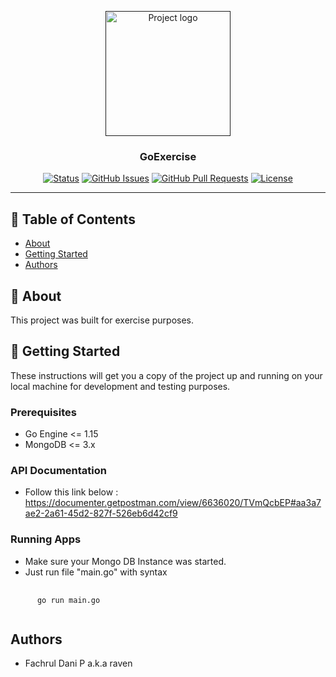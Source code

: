 <p align="center">
  <a href="" rel="noopener">
 <img width=200px height=200px src="https://i.imgur.com/6wj0hh6.jpg" alt="Project logo"></a>
</p>

<h3 align="center">GoExercise</h3>

<div align="center">

[![Status](https://img.shields.io/badge/status-active-success.svg)]()
[![GitHub Issues](https://img.shields.io/github/issues/kylelobo/The-Documentation-Compendium.svg)](https://github.com/kylelobo/The-Documentation-Compendium/issues)
[![GitHub Pull Requests](https://img.shields.io/github/issues-pr/kylelobo/The-Documentation-Compendium.svg)](https://github.com/kylelobo/The-Documentation-Compendium/pulls)
[![License](https://img.shields.io/badge/license-MIT-blue.svg)](/LICENSE)

</div>

---
## 📝 Table of Contents

- [About](#about)
- [Getting Started](#getting_started)
- [Authors](#authors)

## 🧐 About <a name = "about"></a>

This project was built for exercise purposes.

## 🏁 Getting Started <a name = "getting_started"></a>

These instructions will get you a copy of the project up and running on your local machine for development and testing purposes.

### Prerequisites

* Go Engine <= 1.15
* MongoDB <= 3.x

### API Documentation
* Follow this link below :
  https://documenter.getpostman.com/view/6636020/TVmQcbEP#aa3a7ae2-2a61-45d2-827f-526eb6d42cf9

### Running Apps
* Make sure your Mongo DB Instance was started.
* Just run file "main.go" with syntax

<pre>
    <code>
      go run main.go
    </code>
</pre>

## Authors
* Fachrul Dani P a.k.a raven
